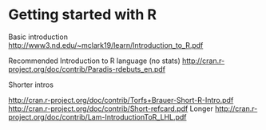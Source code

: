 Getting started with R
===

Basic introduction http://www3.nd.edu/~mclark19/learn/Introduction_to_R.pdf

Recommended Introduction to R language (no stats)
http://cran.r-project.org/doc/contrib/Paradis-rdebuts_en.pdf

Shorter intros

http://cran.r-project.org/doc/contrib/Torfs+Brauer-Short-R-Intro.pdf
http://cran.r-project.org/doc/contrib/Short-refcard.pdf
Longer http://cran.r-project.org/doc/contrib/Lam-IntroductionToR_LHL.pdf


